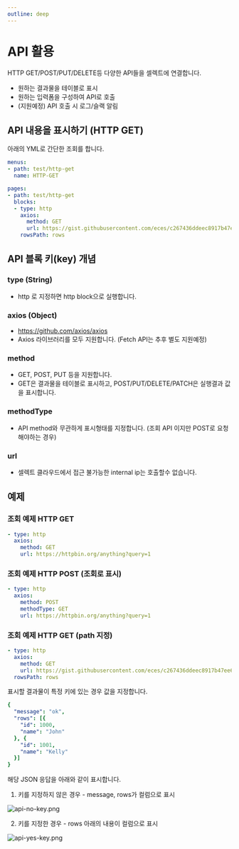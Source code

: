 ```yaml
---
outline: deep
---
```


# API 활용

HTTP GET/POST/PUT/DELETE등 다양한 API들을 셀렉트에 연결합니다.

- 원하는 결과물을 테이블로 표시
- 원하는 입력폼을 구성하여 API로 호출
- (지원예정) API 호출 시 로그/슬랙 알림

## API 내용을 표시하기 (HTTP GET)

아래의 YML로 간단한 조회를 합니다.

```yaml
menus:
- path: test/http-get
  name: HTTP-GET

pages:
- path: test/http-get
  blocks:
  - type: http
    axios:
      method: GET
      url: https://gist.githubusercontent.com/eces/c267436ddeec8917b47ee666b0d5e955/raw/892877e7035c4f61e946848a3f6da7e9983cab15/test.json
    rowsPath: rows
```

## API 블록 키(key) 개념

### type (String)

- http 로 지정하면 http block으로 실행합니다.

### axios (Object)

- <https://github.com/axios/axios>
- Axios 라이브러리를 모두 지원합니다. (Fetch API는 추후 별도 지원예정)

### method

- GET, POST, PUT 등을 지원합니다.
- GET은 결과물을 테이블로 표시하고, POST/PUT/DELETE/PATCH은 실행결과 값을 표시합니다.

### methodType

- API method와 무관하게 표시형태를 지정합니다. (조회 API 이지만 POST로 요청해야하는 경우)

### url

- 셀렉트 클라우드에서 접근 불가능한 internal ip는 호출할수 없습니다.

## 예제

### 조회 예제 HTTP GET

```yaml
- type: http
  axios:
    method: GET
    url: https://httpbin.org/anything?query=1
```

### 조회 예제 HTTP POST (조회로 표시)

```yaml
- type: http
  axios:
    method: POST
    methodType: GET
    url: https://httpbin.org/anything?query=1
```

### 조회 예제 HTTP GET (path 지정)

```yaml
- type: http
  axios:
    method: GET
    url: https://gist.githubusercontent.com/eces/c267436ddeec8917b47ee666b0d5e955/raw/892877e7035c4f61e946848a3f6da7e9983cab15/test.json
  rowsPath: rows
```

표시할 결과물이 특정 키에 있는 경우 값을 지정합니다.

```yaml
{
  "message": "ok",
  "rows": [{
    "id": 1000,
    "name": "John"
  }, {
    "id": 1001,
    "name": "Kelly"
  }]
}
```

해당 JSON 응답을 아래와 같이 표시합니다.

1. 키를 지정하지 않은 경우 - message, rows가 컬럼으로 표시

![](https://imagedelivery.net/MHVC-FGTDyxApYeHyF29Tw/47bd18e9-43b8-4134-5e67-67a89cd1a400/docs "api-no-key.png")

2. 키를 지정한 경우 - rows 아래의 내용이 컬럼으로 표시

![](https://imagedelivery.net/MHVC-FGTDyxApYeHyF29Tw/a5a0cf06-a530-436f-2995-9e6345167900/docs "api-yes-key.png")